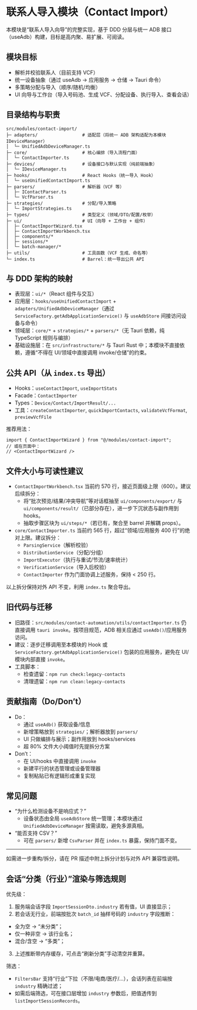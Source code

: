 # 联系人导入模块（Contact Import）

本模块是“联系人导入向导”的完整实现，基于 DDD 分层与统一 ADB 接口（useAdb）构建，目标是高内聚、易扩展、可阅读。

## 模块目标
- 解析并校验联系人（目前支持 VCF）
- 统一设备抽象（通过 useAdb → 应用服务 → 仓储 → Tauri 命令）
- 多策略分配与导入（顺序/随机/均衡）
- UI 向导与工作台（导入号码池、生成 VCF、分配设备、执行导入、查看会话）

## 目录结构与职责
```
src/modules/contact-import/
├─ adapters/                 # 适配层（将统一 ADB 架构适配为本模块 IDeviceManager）
│  └─ UnifiedAdbDeviceManager.ts
├─ core/                     # 核心编排（导入流程门面）
│  └─ ContactImporter.ts
├─ devices/                  # 设备接口与默认实现（纯前端抽象）
│  └─ IDeviceManager.ts
├─ hooks/                    # React Hooks（统一导入 Hook）
│  └─ useUnifiedContactImport.ts
├─ parsers/                  # 解析器（VCF 等）
│  ├─ IContactParser.ts
│  └─ VcfParser.ts
├─ strategies/               # 分配/导入策略
│  └─ ImportStrategies.ts
├─ types/                    # 类型定义（领域/DTO/配置/枚举）
├─ ui/                       # UI（向导 + 工作台 + 组件）
│  ├─ ContactImportWizard.tsx
│  ├─ ContactImportWorkbench.tsx
│  ├─ components/*
│  ├─ sessions/*
│  └─ batch-manager/*
├─ utils/                    # 工具函数（VCF 生成、命名等）
└─ index.ts                  # Barrel：统一导出公共 API
```

## 与 DDD 架构的映射
- 表现层：`ui/*`（React 组件与交互）
- 应用层：`hooks/useUnifiedContactImport` + `adapters/UnifiedAdbDeviceManager`（通过 `ServiceFactory.getAdbApplicationService()` 与 `useAdbStore` 间接访问设备与命令）
- 领域层：`core/*` + `strategies/*` + `parsers/*`（无 Tauri 依赖，纯 TypeScript 规则与编排）
- 基础设施层：在 `src/infrastructure/*` 与 Tauri Rust 中；本模块不直接依赖，遵循“不得在 UI/领域中直接调用 invoke/仓储”的约束。

## 公共 API（从 `index.ts` 导出）
- Hooks：`useContactImport`, `useImportStats`
- Facade：`ContactImporter`
- Types：`Device/Contact/ImportResult/...`
- 工具：`createContactImporter`, `quickImportContacts`, `validateVcfFormat`, `previewVcfFile`

推荐用法：
```tsx
import { ContactImportWizard } from "@/modules/contact-import";
// 或在页面中：
// <ContactImportWizard />
```

## 文件大小与可读性建议
- `ContactImportWorkbench.tsx` 当前约 570 行，接近页面级上限（600）。建议后续拆分：
  - 将“批次预览/结果/冲突导航”等对话框抽至 `ui/components/export/` 与 `ui/components/result/`（已部分存在），进一步下沉状态与副作用到 hooks。
  - 抽取步骤区块为 `ui/steps/*`（若已有，聚合至 barrel 并解耦 props）。
- `core/ContactImporter.ts` 当前约 565 行，超过“领域/应用服务 400 行”的绝对上限。建议拆分：
  - `ParsingService`（解析校验）
  - `DistributionService`（分配/分组）
  - `ImportExecutor`（执行与重试/节流/速率统计）
  - `VerificationService`（导入后校验）
  - `ContactImporter` 作为门面协调上述服务，保持 < 250 行。

以上拆分保持对外 API 不变，利用 `index.ts` 聚合导出。

## 旧代码与迁移
- 旧路径：`src/modules/contact-automation/utils/contactImporter.ts` 仍直接调用 `tauri invoke`。按项目规范，ADB 相关应通过 `useAdb()`/应用服务访问。
- 建议：逐步迁移调用至本模块的 Hook 或 `ServiceFactory.getAdbApplicationService()` 包装的应用服务，避免在 UI/模块内部直接 `invoke`。
- 工具脚本：
  - 检查遗留：`npm run check:legacy-contacts`
  - 清理遗留：`npm run clean:legacy-contacts`

## 贡献指南（Do/Don’t）
- Do：
  - 通过 `useAdb()` 获取设备/信息
  - 新增策略放到 `strategies/`；解析器放到 `parsers/`
  - UI 只做编排与展示；副作用放到 hooks/services
  - 超 80% 文件大小阈值时先提拆分方案
- Don’t：
  - 在 UI/hooks 中直接调用 `invoke`
  - 新建平行的状态管理或设备管理器
  - 复制粘贴已有逻辑形成重复实现

## 常见问题
- “为什么检测设备不是响应式？”
  - 设备状态由全局 `useAdbStore` 统一管理；本模块通过 `UnifiedAdbDeviceManager` 按需读取，避免多源真相。
- “能否支持 CSV？”
  - 可在 `parsers/` 新增 `CsvParser` 并在 `index.ts` 暴露，保持门面不变。

---
如需进一步重构/拆分，请在 PR 描述中附上拆分计划与对外 API 兼容性说明。

## 会话“分类（行业）”渲染与筛选规则

优先级：
1) 服务端会话字段 `ImportSessionDto.industry` 若有值，UI 直接显示；
2) 若会话无行业，前端按批次 `batch_id` 抽样号码的 `industry` 字段推断：
  - 全为空 → “未分类”；
  - 仅一种非空 → 该行业名；
  - 混合/含空 → “多类”；
3) 上述推断带内存缓存，可点击“刷新分类”手动清空并重算。

筛选：
- `FiltersBar` 支持“行业”下拉（不限/电商/医疗/...），会话列表在前端按 `industry` 精确过滤；
- 如需后端筛选，可在接口层增加 `industry` 参数后，把值透传到 `listImportSessionRecords`。
